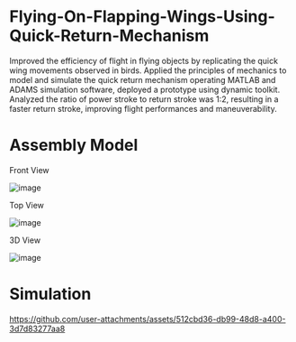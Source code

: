 # Flying-On-Flapping-Wings-Using-Quick-Return-Mechanism
Improved the efficiency of flight in flying objects by replicating the quick wing movements observed in birds. Applied the principles of mechanics to model and simulate the quick return mechanism operating MATLAB and ADAMS simulation software, deployed a prototype using dynamic toolkit. Analyzed the ratio of power stroke to return stroke was 1:2, resulting in a faster return stroke, improving flight performances and maneuverability.

# Assembly Model

Front View                               

![image](https://github.com/user-attachments/assets/e626539d-b04e-495d-8772-70c5083f3a0a)

Top View

![image](https://github.com/user-attachments/assets/f75d9a34-f040-4ab3-b281-0955c8624d14)

3D View

![image](https://github.com/user-attachments/assets/4df0ffe2-e5fb-4a1d-8839-e6da5ab9b87b)

# Simulation

https://github.com/user-attachments/assets/512cbd36-db99-48d8-a400-3d7d83277aa8





